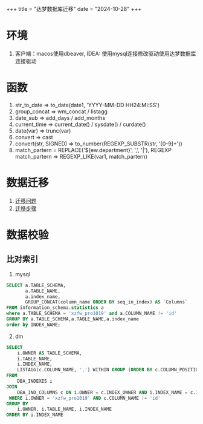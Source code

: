 +++
title = "达梦数据库迁移"
date = "2024-10-28"
+++

# 环境
1. 客户端：macos使用dbeaver, IDEA: 使用mysql连接修改驱动使用达梦数据库连接驱动
# 函数
1. str_to_date => to_date(date1, 'YYYY-MM-DD HH24:MI:SS')
2. group_concat => wm_concat / listagg
3. date_sub => add_days / add_months
4. current_time => current_date() / sysdate() / curdate()
5. date(var) => trunc(var) 
6. convert => cast
7. convert(str, SIGNED) => to_number(REGEXP_SUBSTR(str, '[0-9]+'))
8. match_partern = REPLACE('${ew.department}', ',', '|'), REGEXP  match_partern => REGEXP_LIKE(var1, match_partern)

# 数据迁移
1. [迁移问题](https://eco.dameng.com/document/dm/zh-cn/faq/faq-mysql-dm8-migrate.html)
2. [迁移步骤](https://eco.dameng.com/document/dm/zh-cn/start/tool-dm-migrate)

# 数据校验
## 比对索引
1. mysql
```sql
SELECT a.TABLE_SCHEMA,
       a.TABLE_NAME,
       a.index_name,
       GROUP_CONCAT(column_name ORDER BY seq_in_index) AS `Columns`
FROM information_schema.statistics a
where a.TABLE_SCHEMA = 'xzfw_pro1019' and a.COLUMN_NAME != 'id'
GROUP BY a.TABLE_SCHEMA,a.TABLE_NAME,a.index_name
order by INDEX_NAME;
```
2. dm
```sql
SELECT 
    i.OWNER AS TABLE_SCHEMA,
    i.TABLE_NAME,
    i.INDEX_NAME,
    LISTAGG(c.COLUMN_NAME, ',') WITHIN GROUP (ORDER BY c.COLUMN_POSITION) AS Columns
FROM 
    DBA_INDEXES i
JOIN 
    DBA_IND_COLUMNS c ON i.OWNER = c.INDEX_OWNER AND i.INDEX_NAME = c.INDEX_NAME
 WHERE i.OWNER = 'xzfw_pro1019' AND c.COLUMN_NAME != 'id'
GROUP BY 
    i.OWNER, i.TABLE_NAME, i.INDEX_NAME
ORDER BY i.INDEX_NAME
```
